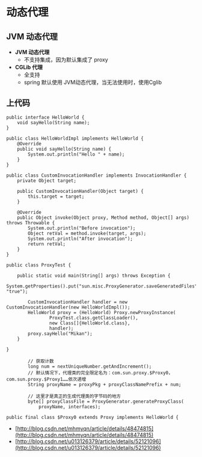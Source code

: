 # 动态代理

## JVM 动态代理

* **JVM 动态代理**
  * 不支持集成，因为默认集成了 proxy
* **CGLib 代理**
  * 全支持
  * spring 默认使用 JVM动态代理，当无法使用时，使用Cglib

## 上代码

```text
public interface HelloWorld {
    void sayHello(String name);
}
```

```text
public class HelloWorldImpl implements HelloWorld {
    @Override
    public void sayHello(String name) {
        System.out.println("Hello " + name);
    }
}
```

```text
public class CustomInvocationHandler implements InvocationHandler {
    private Object target;
​
    public CustomInvocationHandler(Object target) {
        this.target = target;
    }
​
    @Override
    public Object invoke(Object proxy, Method method, Object[] args) throws Throwable {
        System.out.println("Before invocation");
        Object retVal = method.invoke(target, args);
        System.out.println("After invocation");
        return retVal;
    }
}
```

```text
public class ProxyTest {
​
    public static void main(String[] args) throws Exception {
        System.getProperties().put("sun.misc.ProxyGenerator.saveGeneratedFiles", "true");
​
        CustomInvocationHandler handler = new CustomInvocationHandler(new HelloWorldImpl());
        HelloWorld proxy = (HelloWorld) Proxy.newProxyInstance(
                ProxyTest.class.getClassLoader(),
                new Class[]{HelloWorld.class},
                handler);
        proxy.sayHello("Mikan");
    }
​
}
```

```text
        // 获取计数  
        long num = nextUniqueNumber.getAndIncrement();  
        // 默认情况下，代理类的完全限定名为：com.sun.proxy.$Proxy0，com.sun.proxy.$Proxy1……依次递增  
        String proxyName = proxyPkg + proxyClassNamePrefix + num;  

        // 这里才是真正的生成代理类的字节码的地方  
        byte[] proxyClassFile = ProxyGenerator.generateProxyClass(  
            proxyName, interfaces); 
​
public final class $Proxy0 extends Proxy implements HelloWorld {
```

* [http://blog.csdn.net/mhmyqn/article/details/48474815](http://blog.csdn.net/mhmyqn/article/details/48474815)
* [http://blog.csdn.net/u013126379/article/details/52121096](http://blog.csdn.net/u013126379/article/details/52121096)


